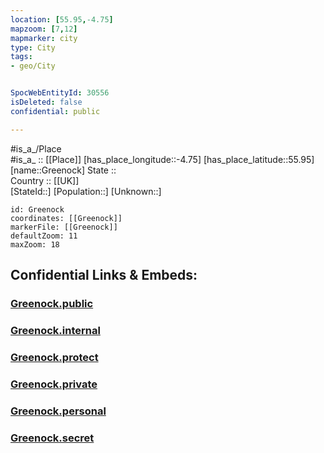 ```yaml
---
location: [55.95,-4.75] 
mapzoom: [7,12] 
mapmarker: city 
type: City
tags:
- geo/City


SpocWebEntityId: 30556
isDeleted: false
confidential: public

---
```

#is_a_/Place  
#is_a_ :: [[Place]] 
[has_place_longitude::-4.75] 
[has_place_latitude::55.95] 
[name::Greenock] 
State ::  
Country :: [[UK]]  
[StateId::] 
[Population::] 
[Unknown::] 


```leaflet
id: Greenock
coordinates: [[Greenock]] 
markerFile: [[Greenock]] 
defaultZoom: 11 
maxZoom: 18
```


## Confidential Links & Embeds: 

### [Greenock.public](/_public/\Earth\Continent\Europe\Europe~North\UK\Scotland\counties~Scotland\InverclydeGreenock.public.md) 

### [Greenock.internal](/_internal/\Earth\Continent\Europe\Europe~North\UK\Scotland\counties~Scotland\InverclydeGreenock.internal.md) 

### [Greenock.protect](/_protect/\Earth\Continent\Europe\Europe~North\UK\Scotland\counties~Scotland\InverclydeGreenock.protect.md) 

### [Greenock.private](/_private/\Earth\Continent\Europe\Europe~North\UK\Scotland\counties~Scotland\InverclydeGreenock.private.md) 

### [Greenock.personal](/_personal/\Earth\Continent\Europe\Europe~North\UK\Scotland\counties~Scotland\InverclydeGreenock.personal.md) 

### [Greenock.secret](/_secret/\Earth\Continent\Europe\Europe~North\UK\Scotland\counties~Scotland\InverclydeGreenock.secret.md)


